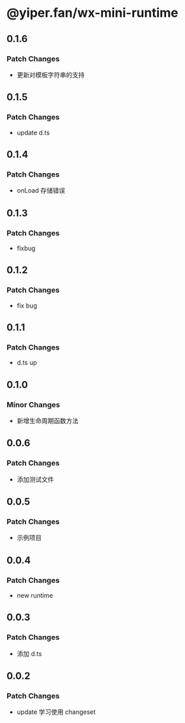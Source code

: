 # @yiper.fan/wx-mini-runtime

## 0.1.6

### Patch Changes

- 更新对模板字符串的支持

## 0.1.5

### Patch Changes

- update d.ts

## 0.1.4

### Patch Changes

- onLoad 存储错误

## 0.1.3

### Patch Changes

- fixbug

## 0.1.2

### Patch Changes

- fix bug

## 0.1.1

### Patch Changes

- d.ts up

## 0.1.0

### Minor Changes

- 新增生命周期函数方法

## 0.0.6

### Patch Changes

- 添加测试文件

## 0.0.5

### Patch Changes

- 示例项目

## 0.0.4

### Patch Changes

- new runtime

## 0.0.3

### Patch Changes

- 添加 d.ts

## 0.0.2

### Patch Changes

- update 学习使用 changeset
